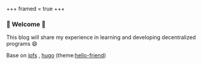 +++
framed = true
+++

### :tada: Welcome :tada:

This blog will share my experience in learning and developing decentralized programs
:smile:

Base on [ipfs](https://ipfs.io) , [hugo](https://gohugo.io) (theme:[hello-friend](https://github.com/panr/hugo-theme-hello-friend))